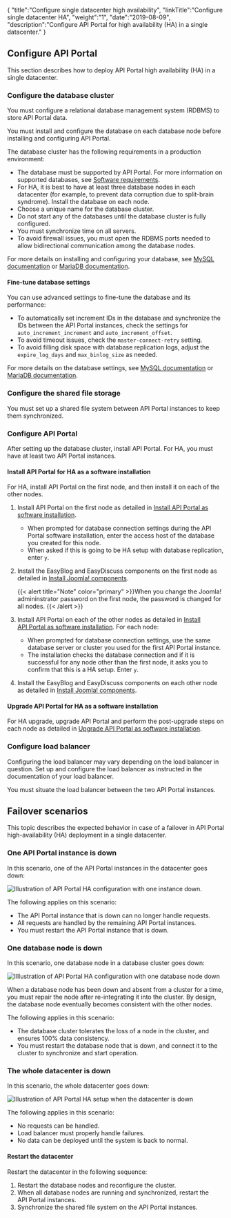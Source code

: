 {
    "title":"Configure single datacenter high availability",
    "linkTitle":"Configure single datacenter HA",
    "weight":"1",
    "date":"2019-08-09",
    "description":"Configure API Portal for high availability (HA) in a single datacenter."
}

## Configure API Portal

This section describes how to deploy API Portal high availability (HA) in a single datacenter.

### Configure the database cluster

You must configure a relational database management system (RDBMS) to store API Portal data.

You must install and configure the database on each database node before installing and configuring API Portal.

The database cluster has the following requirements in a production environment:

* The database must be supported by API Portal. For more information on supported databases, see [Software requirements](/docs/apim_installation/apiportal_install/install_software_prereqs#software-requirements).
* For HA, it is best to have at least three database nodes in each datacenter (for example, to prevent data corruption due to split-brain syndrome). Install the database on each node.
* Choose a unique name for the database cluster.
* Do not start any of the databases until the database cluster is fully configured.
* You must synchronize time on all servers.
* To avoid firewall issues, you must open the RDBMS ports needed to allow bidirectional communication among the database nodes.

For more details on installing and configuring your database, see [MySQL documentation](https://dev.mysql.com/doc/refman/5.6/en/) or [MariaDB documentation](https://mariadb.com/kb/en/mariadb/documentation/).

#### Fine-tune database settings

You can use advanced settings to fine-tune the database and its performance:

* To automatically set increment IDs in the database and synchronize the IDs between the API Portal instances, check the settings for `auto_increment_increment` and `auto_increment_offset`.
* To avoid timeout issues, check the `master-connect-retry` setting.
* To avoid filling disk space with database replication logs, adjust the `expire_log_days` and `max_binlog_size` as needed.

For more details on the database settings, see [MySQL documentation](https://dev.mysql.com/doc/refman/5.6/en/) or [MariaDB documentation](https://mariadb.com/kb/en/mariadb/documentation/).

### Configure the shared file storage

You must set up a shared file system between API Portal instances to keep them synchronized.

### Configure API Portal

After setting up the database cluster, install API Portal. For HA, you must have at least two API Portal instances.

#### Install API Portal for HA as a software installation

For HA, install API Portal on the first node, and then install it on each of the other nodes.

1. Install API Portal on the first node as detailed in [Install API Portal as software installation](/docs/apim_installation/apiportal_install/install_software#install-api-portal-software).

    * When prompted for database connection settings during the API Portal software installation, enter the access host of the database you created for this node.
    * When asked if this is going to be HA setup with database replication, enter `y`.

2. Install the EasyBlog and EasyDiscuss components on the first node as detailed in [Install Joomla! components](/docs/apim_installation/apiportal_install/install_software#install-joomla-components).

    {{< alert title="Note" color="primary" >}}When you change the Joomla! admininstrator password on the first node, the password is changed for all nodes. {{< /alert >}}

3. Install API Portal on each of the other nodes as detailed in [Install API Portal as software installation](/docs/apim_installation/apiportal_install/install_software#install-api-portal-software). For each node:

    * When prompted for database connection settings, use the same database server or cluster you used for the first API Portal instance.
    * The installation checks the database connection and if it is successful for any node other than the first node, it asks you to confirm that this is a HA setup. Enter `y`.

4. Install the EasyBlog and EasyDiscuss components on each other node as detailed in [Install Joomla! components](/docs/apim_installation/apiportal_install/install_software#install-joomla-components).

#### Upgrade API Portal for HA as a software installation

For HA upgrade, upgrade API Portal and perform the post-upgrade steps on each node as detailed in [Upgrade API Portal as software installation](/docs/apim_installation/apiportal_install/upgrade_automatic/).

### Configure load balancer

Configuring the load balancer may vary depending on the load balancer in question. Set up and configure the load balancer as instructed in the documentation of your load balancer.

You must situate the load balancer between the two API Portal instances.

## Failover scenarios

This topic describes the expected behavior in case of a failover in API Portal high-availability (HA) deployment in a single datacenter.

### One API Portal instance is down

In this scenario, one of the API Portal instances in the datacenter goes down:

![Illustration of API Portal HA configuration with one instance down.](/Images/APIPortal/API_Portal_HA_failover_instance.png)

The following applies on this scenario:

* The API Portal instance that is down can no longer handle requests.
* All requests are handled by the remaining API Portal instances.
* You must restart the API Portal instance that is down.

### One database node is down

In this scenario, one database node in a database cluster goes down:

![Illlustration of API Portal HA configuration with one database node down](/Images/APIPortal/API_Portal_HA_failover_db.png)

When a database node has been down and absent from a cluster for a time, you must repair the node after re-integrating it into the cluster. By design, the database node eventually becomes consistent with the other nodes.

The following applies in this scenario:

* The database cluster tolerates the loss of a node in the cluster, and ensures 100% data consistency.
* You must restart the database node that is down, and connect it to the cluster to synchronize and start operation.

### The whole datacenter is down

In this scenario, the whole datacenter goes down:

![Illustration of API Portal HA setup when the datacenter is down](/Images/APIPortal/API_Portal_HA_failover_dc.png)

The following applies in this scenario:

* No requests can be handled.
* Load balancer must properly handle failures.
* No data can be deployed until the system is back to normal.

#### Restart the datacenter

Restart the datacenter in the following sequence:

1. Restart the database nodes and reconfigure the cluster.
2. When all database nodes are running and synchronized, restart the API Portal instances.
3. Synchronize the shared file system on the API Portal instances.
